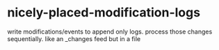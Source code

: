 # nicely-placed-modification-logs
write modifications/events to append only logs. process those changes sequentially. like an _changes feed but in a file
